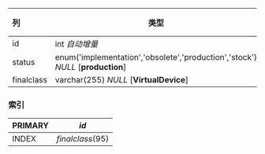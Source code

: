 | 列         | 类型                                                         | 注释 |
| :--------- | ------------------------------------------------------------ | ---- |
| id         | int *自动增量*                                               |      |
| status     | enum('implementation','obsolete','production','stock') *NULL* [**production**] |      |
| finalclass | varchar(255) *NULL* [**VirtualDevice**]                      |      |

### 索引

| PRIMARY | *id*             |
| :------ | ---------------- |
| INDEX   | *finalclass*(95) |